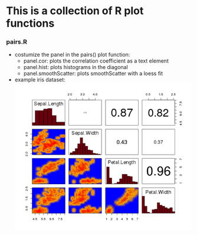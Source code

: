 # This is a collection of R plot functions

### pairs.R
- costumize the panel in the pairs() plot function:
	- panel.cor: plots the correlation coefficient as a text element
	- panel.hist: plots histograms in the diagonal
	- panel.smoothScatter: plots smoothScatter with a loess fit
- example iris dataset:
![pairs_iris](https://github.com/lylamha/Visualization/blob/master/example_plots/pairs_iris.png "Example")